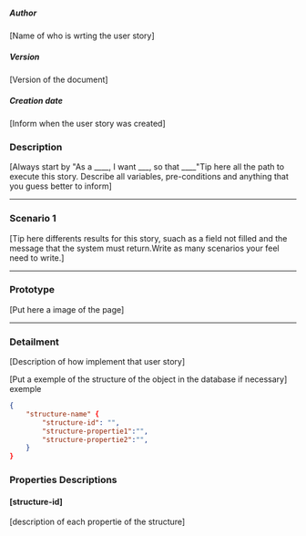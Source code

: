 ##### Author
[Name of who is wrting the user story]

##### Version
[Version of the document]

##### Creation date
[Inform when the user story was created]

### Description

[Always start by "As a ____, I want ___, so that ____"Tip here all the path to 
execute this story. Describe all variables, pre-conditions and anything 
that you guess better to inform]

___

### Scenario 1
[Tip here differents results for this story, suach as a field not filled and the 
message that the system must return.Write as many scenarios your feel need
to write.]

___
### Prototype
[Put here a image of the page]

___

### Detailment
[Description of how implement that user story]

[Put a exemple of the structure of the object in the database if necessary]
exemple
```json
{
    "structure-name" {
        "structure-id": "",
        "structure-propertie1":"",
        "structure-propertie2":"",
    }
}
```

### Properties Descriptions

#### [structure-id]
[description of each propertie of the structure]